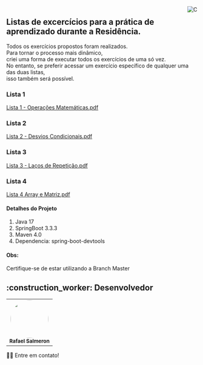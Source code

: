 <img align="right" alt="C"  src="https://github.com/user-attachments/assets/d7bed0b1-00c3-4680-baf3-dbc4194c77fe"/>

## Listas de excercícios para a prática de aprendizado durante a Residência.  


Todos os exercícios propostos foram realizados.  
Para tornar o processo mais dinâmico,  
criei uma forma de executar todos os exercícios de uma só vez.  
No entanto, se preferir acessar um exercício específico de qualquer uma das duas listas,  
isso também será possível.  


### Lista 1  
[Lista  1 - Operações Matemáticas.pdf](https://github.com/user-attachments/files/16827147/Lista.1.-.Operacoes.Matematicas.pdf)  
### Lista 2
[Lista 2 - Desvios Condicionais.pdf](https://github.com/user-attachments/files/16827149/Lista.2.-.Desvios.Condicionais.pdf)
### Lista 3
[Lista 3 - Laços de Repetição.pdf](https://github.com/user-attachments/files/16883483/Lista.3.-.Lacos.de.Repeticao.pdf)
### Lista 4
[Lista 4 Array e Matriz.pdf](https://github.com/user-attachments/files/16883484/Lista.4.Array.e.Matriz.pdf)

#### Detalhes do Projeto  
1. Java 17
2. SpringBoot 3.3.3
3. Maven 4.0
4. Dependencia: spring-boot-devtools

#### Obs:
Certifique-se de estar utilizando a Branch Master

<h2 id="desenvolvedor">:construction_worker: Desenvolvedor</h2>
<table> 
<tr>
 <td align="center"><a href="https://github.com/rafasalmeron"><img style="border-radius: 50%" src="https://avatars.githubusercontent.com/u/94733546?v=4" width="100px" alt=""/>
 <br />
 <sub><b>Rafael Salmeron</b></sub></a> <a href="https://github.com/rafasalmeron"></a></td>
</tr>
</table>

👋🏽 Entre em contato!
